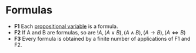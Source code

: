 # Formulas

* **F1** Each [propositional variable](https://github.com/marti-1/notebooks/blob/master/math/on-propositional-variables.md) is a formula.
* **F2** If A and B are formulas, so are $!A, (A \lor B), (A \land B), (A \rightarrow B), (A \iff B)$
* **F3** Every formula is obtained by a finite number of applications of F1 and F2.
